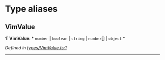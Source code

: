 

# Type aliases

<a id="vimvalue"></a>

##  VimValue

**Ƭ VimValue**: * `number` &#124; `boolean` &#124; `string` &#124; `number`[] &#124; `object`
*

*Defined in [types/VimValue.ts:1](https://github.com/neovim/node-client/blob/97a65c6/src/types/VimValue.ts#L1)*

___

